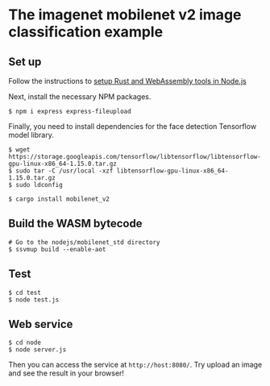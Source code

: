 # The imagenet mobilenet v2 image classification example

## Set up

Follow the instructions to [setup Rust and WebAssembly tools in Node.js](https://www.secondstate.io/articles/setup-rust-nodejs/)

Next, install the necessary NPM packages.

```
$ npm i express express-fileupload
```

Finally, you need to install dependencies for the face detection Tensorflow model library.

```
$ wget https://storage.googleapis.com/tensorflow/libtensorflow/libtensorflow-gpu-linux-x86_64-1.15.0.tar.gz
$ sudo tar -C /usr/local -xzf libtensorflow-gpu-linux-x86_64-1.15.0.tar.gz
$ sudo ldconfig

$ cargo install mobilenet_v2
```

## Build the WASM bytecode

```
# Go to the nodejs/mobilenet_std directory
$ ssvmup build --enable-aot
```

## Test

```
$ cd test
$ node test.js
```

## Web service

```
$ cd node
$ node server.js
```

Then you can access the service at `http://host:8080/`. Try upload an image and see the result in your browser!


